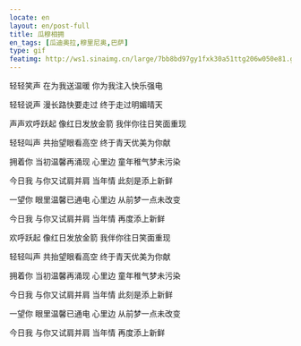 ```yaml
---
locate: en
layout: en/post-full
title: 瓜穆相拥
en_tags: [瓜迪奥拉,穆里尼奥,巴萨]
type: gif
featimg: http://ws1.sinaimg.cn/large/7bb8bd97gy1fxk30a51ttg206w050e81.gif
---
```


轻轻笑声 在为我送温暖  你为我注入快乐强电

轻轻说声 漫长路快要走过  终于走过明媚晴天

声声欢呼跃起 像红日发放金箭  我伴你往日笑面重现

轻轻叫声 共抬望眼看高空  终于青天优美为你献

拥着你 当初温馨再涌现  心里边 童年稚气梦未污染

今日我 与你又试肩并肩  当年情 此刻是添上新鲜

一望你 眼里温馨已通电  心里边 从前梦一点未改变

今日我 与你又试肩并肩  当年情 再度添上新鲜

欢呼跃起 像红日发放金箭  我伴你往日笑面重现

轻轻叫声 共抬望眼看高空  终于青天优美为你献

拥着你 当初温馨再涌现  心里边 童年稚气梦未污染

今日我 与你又试肩并肩  当年情 此刻是添上新鲜

一望你 眼里温馨已通电  心里边 从前梦一点未改变

今日我 与你又试肩并肩  当年情 再度添上新鲜 